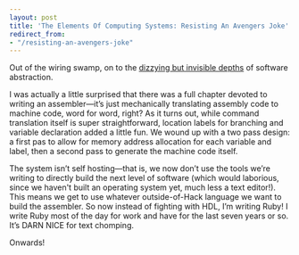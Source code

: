 ```yaml
---
layout: post
title: 'The Elements Of Computing Systems: Resisting An Avengers Joke'
redirect_from:
- "/resisting-an-avengers-joke"
---
```


Out of the wiring swamp, on to the [dizzying but invisible depths](https://plus.google.com/+JeanBaptisteQueru/posts/dfydM2Cnepe) of software abstraction.

I was actually a little surprised that there was a full chapter devoted to writing an assembler—it’s just mechanically translating assembly code to machine code, word for word, right? As it turns out, while command translation itself is super straightforward, location labels for branching and variable declaration added a little fun. We wound up with a two pass design: a first pas to allow for memory address allocation for each variable and label, then a second pass to generate the machine code itself.

The system isn’t self hosting—that is, we now don’t use the tools we’re writing to directly build the next level of software (which would laborious, since we haven't built an operating system yet, much less a text editor!). This means we get to use whatever outside-of-Hack language we want to build the assembler. So now instead of fighting with HDL, I’m writing Ruby! I write Ruby most of the day for work and have for the last seven years or so.  It’s DARN NICE for text chomping.

Onwards!
